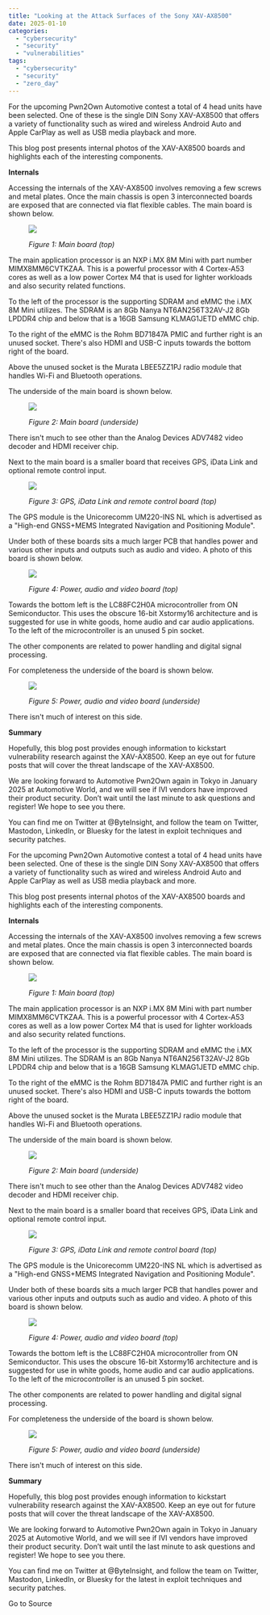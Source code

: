 ```yaml
---
title: "Looking at the Attack Surfaces of the Sony XAV-AX8500"
date: 2025-01-10
categories: 
  - "cybersecurity"
  - "security"
  - "vulnerabilities"
tags: 
  - "cybersecurity"
  - "security"
  - "zero_day"
---
```


For the upcoming Pwn2Own Automotive contest a total of 4 head units have been selected. One of these is the single DIN Sony XAV-AX8500 that offers a variety of functionality such as wired and wireless Android Auto and Apple CarPlay as well as USB media playback and more.

This blog post presents internal photos of the XAV-AX8500 boards and highlights each of the interesting components.

**Internals**

Accessing the internals of the XAV-AX8500 involves removing a few screws and metal plates. Once the main chassis is open 3 interconnected boards are exposed that are connected via flat flexible cables. The main board is shown below.

<figure>

![](https://images.squarespace-cdn.com/content/v1/5894c269e4fcb5e65a1ed623/28c2c2c8-555e-46a3-850d-ad57297c4475/Picture1.png?format=1000w)

<figcaption>

_Figure 1: Main board (top)_

</figcaption>

</figure>

The main application processor is an NXP i.MX 8M Mini with part number MIMX8MM6CVTKZAA. This is a powerful processor with 4 Cortex-A53 cores as well as a low power Cortex M4 that is used for lighter workloads and also security related functions.

To the left of the processor is the supporting SDRAM and eMMC the i.MX 8M Mini utilizes. The SDRAM is an 8Gb Nanya NT6AN256T32AV-J2 8Gb LPDDR4 chip and below that is a 16GB Samsung KLMAG1JETD eMMC chip.

To the right of the eMMC is the Rohm BD71847A PMIC and further right is an unused socket. There's also HDMI and USB-C inputs towards the bottom right of the board.

Above the unused socket is the Murata LBEE5ZZ1PJ radio module that handles Wi-Fi and Bluetooth operations.

The underside of the main board is shown below.

<figure>

![](https://images.squarespace-cdn.com/content/v1/5894c269e4fcb5e65a1ed623/23d66940-eac5-4596-9b07-bdc105e1e413/Picture2.png?format=1000w)

<figcaption>

_Figure 2: Main board (underside)_

</figcaption>

</figure>

There isn't much to see other than the Analog Devices ADV7482 video decoder and HDMI receiver chip.

Next to the main board is a smaller board that receives GPS, iData Link and optional remote control input.

<figure>

![](https://images.squarespace-cdn.com/content/v1/5894c269e4fcb5e65a1ed623/0884e505-15f2-4a00-8f06-1b477e0d281a/Picture3.png?format=1000w)

<figcaption>

_Figure 3: GPS, iData Link and remote control board (top)_

</figcaption>

</figure>

The GPS module is the Unicorecomm UM220-INS NL which is advertised as a "High-end GNSS+MEMS Integrated Navigation and Positioning Module".

Under both of these boards sits a much larger PCB that handles power and various other inputs and outputs such as audio and video. A photo of this board is shown below.

<figure>

![](https://images.squarespace-cdn.com/content/v1/5894c269e4fcb5e65a1ed623/45ce0a87-42b6-46a5-ad92-c4cf71f163ab/Picture4.png?format=1000w)

<figcaption>

_Figure 4: Power, audio and video board (top)_

</figcaption>

</figure>

Towards the bottom left is the LC88FC2H0A microcontroller from ON Semiconductor. This uses the obscure 16-bit Xstormy16 architecture and is suggested for use in white goods, home audio and car audio applications. To the left of the microcontroller is an unused 5 pin socket.

The other components are related to power handling and digital signal processing.

For completeness the underside of the board is shown below.

<figure>

![](https://images.squarespace-cdn.com/content/v1/5894c269e4fcb5e65a1ed623/fc7ce015-cdf5-4902-a348-de0553f965e2/Picture5.jpg?format=1000w)

<figcaption>

_Figure 5: Power, audio and video board (underside)_

</figcaption>

</figure>

There isn't much of interest on this side.

**Summary**

Hopefully, this blog post provides enough information to kickstart vulnerability research against the XAV-AX8500. Keep an eye out for future posts that will cover the threat landscape of the XAV-AX8500.

We are looking forward to Automotive Pwn2Own again in Tokyo in January 2025 at Automotive World, and we will see if IVI vendors have improved their product security. Don’t wait until the last minute to ask questions and register! We hope to see you there.

You can find me on Twitter at @ByteInsight, and follow the team on Twitter, Mastodon, LinkedIn, or Bluesky for the latest in exploit techniques and security patches.

For the upcoming Pwn2Own Automotive contest a total of 4 head units have been selected. One of these is the single DIN Sony XAV-AX8500 that offers a variety of functionality such as wired and wireless Android Auto and Apple CarPlay as well as USB media playback and more.

This blog post presents internal photos of the XAV-AX8500 boards and highlights each of the interesting components.

**Internals**

Accessing the internals of the XAV-AX8500 involves removing a few screws and metal plates. Once the main chassis is open 3 interconnected boards are exposed that are connected via flat flexible cables. The main board is shown below.

<figure>

![](https://images.squarespace-cdn.com/content/v1/5894c269e4fcb5e65a1ed623/28c2c2c8-555e-46a3-850d-ad57297c4475/Picture1.png?format=1000w)

<figcaption>

_Figure 1: Main board (top)_

</figcaption>

</figure>

The main application processor is an NXP i.MX 8M Mini with part number MIMX8MM6CVTKZAA. This is a powerful processor with 4 Cortex-A53 cores as well as a low power Cortex M4 that is used for lighter workloads and also security related functions.

To the left of the processor is the supporting SDRAM and eMMC the i.MX 8M Mini utilizes. The SDRAM is an 8Gb Nanya NT6AN256T32AV-J2 8Gb LPDDR4 chip and below that is a 16GB Samsung KLMAG1JETD eMMC chip.

To the right of the eMMC is the Rohm BD71847A PMIC and further right is an unused socket. There's also HDMI and USB-C inputs towards the bottom right of the board.

Above the unused socket is the Murata LBEE5ZZ1PJ radio module that handles Wi-Fi and Bluetooth operations.

The underside of the main board is shown below.

<figure>

![](https://images.squarespace-cdn.com/content/v1/5894c269e4fcb5e65a1ed623/23d66940-eac5-4596-9b07-bdc105e1e413/Picture2.png?format=1000w)

<figcaption>

_Figure 2: Main board (underside)_

</figcaption>

</figure>

There isn't much to see other than the Analog Devices ADV7482 video decoder and HDMI receiver chip.

Next to the main board is a smaller board that receives GPS, iData Link and optional remote control input.

<figure>

![](https://images.squarespace-cdn.com/content/v1/5894c269e4fcb5e65a1ed623/0884e505-15f2-4a00-8f06-1b477e0d281a/Picture3.png?format=1000w)

<figcaption>

_Figure 3: GPS, iData Link and remote control board (top)_

</figcaption>

</figure>

The GPS module is the Unicorecomm UM220-INS NL which is advertised as a "High-end GNSS+MEMS Integrated Navigation and Positioning Module".

Under both of these boards sits a much larger PCB that handles power and various other inputs and outputs such as audio and video. A photo of this board is shown below.

<figure>

![](https://images.squarespace-cdn.com/content/v1/5894c269e4fcb5e65a1ed623/45ce0a87-42b6-46a5-ad92-c4cf71f163ab/Picture4.png?format=1000w)

<figcaption>

_Figure 4: Power, audio and video board (top)_

</figcaption>

</figure>

Towards the bottom left is the LC88FC2H0A microcontroller from ON Semiconductor. This uses the obscure 16-bit Xstormy16 architecture and is suggested for use in white goods, home audio and car audio applications. To the left of the microcontroller is an unused 5 pin socket.

The other components are related to power handling and digital signal processing.

For completeness the underside of the board is shown below.

<figure>

![](https://images.squarespace-cdn.com/content/v1/5894c269e4fcb5e65a1ed623/fc7ce015-cdf5-4902-a348-de0553f965e2/Picture5.jpg?format=1000w)

<figcaption>

_Figure 5: Power, audio and video board (underside)_

</figcaption>

</figure>

There isn't much of interest on this side.

**Summary**

Hopefully, this blog post provides enough information to kickstart vulnerability research against the XAV-AX8500. Keep an eye out for future posts that will cover the threat landscape of the XAV-AX8500.

We are looking forward to Automotive Pwn2Own again in Tokyo in January 2025 at Automotive World, and we will see if IVI vendors have improved their product security. Don’t wait until the last minute to ask questions and register! We hope to see you there.

You can find me on Twitter at @ByteInsight, and follow the team on Twitter, Mastodon, LinkedIn, or Bluesky for the latest in exploit techniques and security patches.

Go to Source
